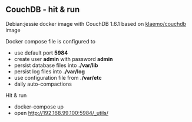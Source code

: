 ## CouchDB - hit & run
Debian:jessie docker image with CouchDB 1.6.1 based on [klaemo/couchdb][1] image

Docker compose file is configured to
* use default port **5984**
* create user **admin** with password **admin** 
* persist database files into **./var/lib**
* persist log files into **./var/log**
* use configuration file from **./var/etc**
* daily auto-compactions

Hit & run
* docker-compose up
* open http://192.168.99.100:5984/_utils/

[1]:	https://hub.docker.com/r/klaemo/couchdb/ "klaemo/couchdb"